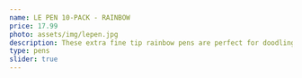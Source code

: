 ```yaml
---
name: LE PEN 10-PACK - RAINBOW
price: 17.99
photo: assets/img/lepen.jpg
description: These extra fine tip rainbow pens are perfect for doodling in your journal and taking notes in your planner
type: pens
slider: true
---
```

